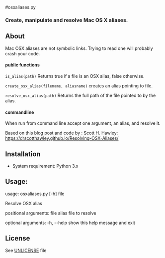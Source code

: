 #osxaliases.py

### Create, manipulate and resolve Mac OS X aliases.


## About
Mac OSX aliases are not symbolic links. Trying to read one will probably crash your code.

#### public functions

`is_alias(path)` Returns true if a file is an OSX alias, false otherwise.

`create_osx_alias(filename, aliasname)` creates an alias pointing to file.

`resolve_osx_alias(path)` Returns the full path of the file pointed to by the alias.

#### commandline
When run from command line accept one argument, an alias, and resolve it.

Based on this blog post and code by : Scott H. Hawley:
https://drscotthawley.github.io/Resolving-OSX-Aliases/



## Installation
 * System requirement: Python 3.x


## Usage:

usage: osxaliases.py [-h] file

Resolve OSX alias

positional arguments:
  file        alias file to resolve

optional arguments:
  -h, --help  show this help message and exit

## License
See [UNLICENSE](UNLICENSE) file

